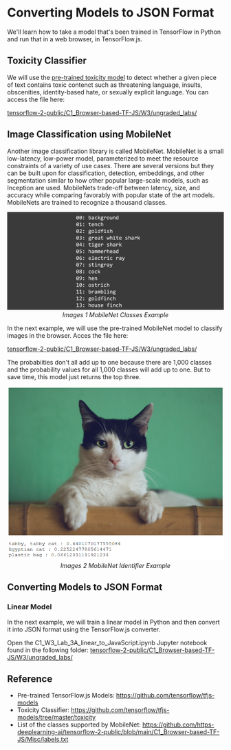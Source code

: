 # Converting Models to JSON Format

We'll learn how to take a model that's been trained in TensorFlow in Python and run that in a web browser, in TensorFlow.js.

## Toxicity Classifier
We will use the [pre-trained toxicity model](https://github.com/tensorflow/tfjs-models/tree/master/toxicity) to detect whether a given piece of text contains toxic contenct such as threatening language, insults, obscenities, identity-based hate, or sexually explicit language. You can access the file here:

[tensorflow-2-public/C1_Browser-based-TF-JS/W3/ungraded_labs/](../../tensorflow-2-public/C1_Browser-based-TF-JS/W3/ungraded_labs/)

## Image Classification using MobileNet
Another image classification library is called MobileNet. MobileNet is a small low-latency, low-power model, parameterized to meet the resource constraints of a variety of use cases. There are several versions but they can be built upon for classification, detection, embeddings, and other segmentation similar to how other popular large-scale models, such as Inception are used. MobileNets trade-off between latency, size, and accuracy while comparing favorably with popular state of the art models. MobileNets are trained to recognize a thousand classes.

<p align="center">
    <img src="img/1-mobilenet.png" alt="mobile-net" width="600"> <br>
    <i>Images 1 MobileNet Classes Example</i>
</p>

In the next example, we will use the pre-trained MobileNet model to classify images in the browser. Acces the file here:

[tensorflow-2-public/C1_Browser-based-TF-JS/W3/ungraded_labs/](../../tensorflow-2-public/C1_Browser-based-TF-JS/W3/ungraded_labs/)

The probabiities don't all add up to one because there are 1,000 classes and the probability values for all 1,000 classes will add up to one. But to save time, this model just returns the top three.

<p align="center">
    <img src="img/2-mobilenet-example.png" alt="mobile-net-example" width="600"> <br>
    <i>Images 2 MobileNet Identifier Example</i>
</p>

## Converting Models to JSON Format
### **Linear Model**
In the next example, we will train a linear model in Python and then convert it into JSON format using the TensorFlow.js converter.

Open the C1_W3_Lab_3A_linear_to_JavaScript.ipynb Jupyter notebook found in the following folder:
[tensorflow-2-public/C1_Browser-based-TF-JS/W3/ungraded_labs/](../../tensorflow-2-public/C1_Browser-based-TF-JS/W3/ungraded_labs/)

## Reference
* Pre-trained TensorFlow.js Models: https://github.com/tensorflow/tfjs-models
* Toxicity Classifier: https://github.com/tensorflow/tfjs-models/tree/master/toxicity
* List of the classes supported by MobileNet: https://github.com/https-deeplearning-ai/tensorflow-2-public/blob/main/C1_Browser-based-TF-JS/Misc/labels.txt

